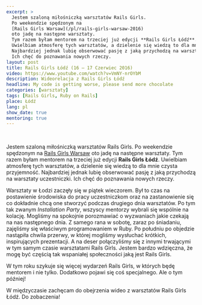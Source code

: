```yaml
---
excerpt: >
  Jestem szaloną miłośniczką warsztatów Rails Girls.
  Po weekendzie spędzonym na
  [Rails Girls Warsaw](/pl/rails-girls-warsaw-2016)
  oto jadę na następne warsztaty.
  Tym razem byłam mentorem na trzeciej już edycji **Rails Girls Łódź**.
  Uwielbiam atmosferę tych warsztatów, a dzielenie się wiedzą to dla mnie czysta przyjemność.
  Najbardziej jednak lubię obserwować pasję z jaką przychodzą na warsztaty uczestniczki.
  Ich chęć do poznawania nowych rzeczy.
layout: post
title: Rails Girls Łódź (16 – 17 Czerwiec 2016)
video: https://www.youtube.com/watch?v=VmNY-nrOYbM
description: Wideorelacja z Rails Girls Łódź
headline: My code is getting worse, please send more chocolate
categories: [warsztaty]
tags: [Rails Girls, Ruby on Rails]
place: Łódź
lang: pl
show_date: true
mentoring: true
---
```


<br>

Jestem szaloną miłośniczką warsztatów Rails Girls. Po weekendzie spędzonym na [Rails Girls Warsaw]({{site.baseurl}}/rails-girls-warsaw-2016 "Rails Girls Warsaw - wideorelacja") oto jadę na następne warsztaty. Tym razem byłam mentorem na trzeciej już edycji **Rails Girls Łódź**. Uwielbiam atmosferę tych warsztatów, a dzielenie się wiedzą to dla mnie czysta przyjemność. Najbardziej jednak lubię obserwować pasję z jaką przychodzą na warsztaty uczestniczki. Ich chęć do poznawania nowych rzeczy.

Warsztaty w Łodzi zaczęły się w piątek wieczorem. Był to czas na postawienie środowiska do pracy uczestniczkom oraz na zastanowienie się co dokładnie chcą one stworzyć podczas drugiego dnia warsztatów. Po tym tak zwanym _Installation Party_, wszyscy mentorzy wybrali się wspólnie na kolację. Mogliśmy na spokojnie porozmawiać o wyzwaniach jakie czekają na nas następnego dnia. Z samego rana w sobotę, zaraz po śniadaniu, zajęliśmy się właściwym programowaniem w Ruby. Po południu po objedzie nastąpiła chwila przerwy, w której mogliśmy wysłuchać krótkich, inspirujących prezentacji. A na deser połączyliśmy się z innymi trwającymi w tym samym czasie warsztatami Rails Girls. Jestem bardzo wdzięczna, że mogę być częścią tak wspaniałej społeczności jaką jest Rails Girls.

W tym roku szykuje się więcej wydarzeń Rails Girls, w których będę mentorem i nie tylko. Dodatkowo pojawi się coś specjalnego. Ale o tym później!

W międzyczasie zachęcam do obejrzenia wideo z warsztatów Rails Girls Łódź. Do zobaczenia!
